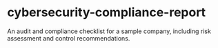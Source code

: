 # cybersecurity-compliance-report
An audit and compliance checklist for a sample company, including risk assessment and control recommendations.
